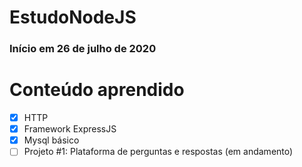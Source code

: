 # EstudoNodeJS 

### Início em 26 de julho de 2020

# Conteúdo aprendido
- [x] HTTP
- [x] Framework ExpressJS
- [x] Mysql básico
- [ ] Projeto #1: Plataforma de perguntas e respostas (em andamento)
